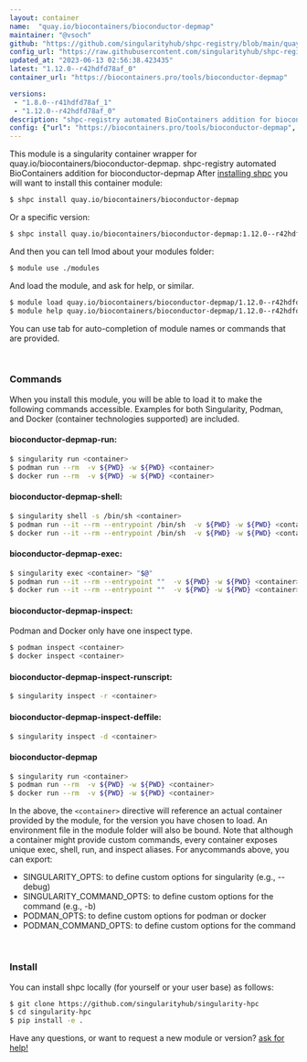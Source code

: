 ```yaml
---
layout: container
name:  "quay.io/biocontainers/bioconductor-depmap"
maintainer: "@vsoch"
github: "https://github.com/singularityhub/shpc-registry/blob/main/quay.io/biocontainers/bioconductor-depmap/container.yaml"
config_url: "https://raw.githubusercontent.com/singularityhub/shpc-registry/main/quay.io/biocontainers/bioconductor-depmap/container.yaml"
updated_at: "2023-06-13 02:56:38.423435"
latest: "1.12.0--r42hdfd78af_0"
container_url: "https://biocontainers.pro/tools/bioconductor-depmap"

versions:
 - "1.8.0--r41hdfd78af_1"
 - "1.12.0--r42hdfd78af_0"
description: "shpc-registry automated BioContainers addition for bioconductor-depmap"
config: {"url": "https://biocontainers.pro/tools/bioconductor-depmap", "maintainer": "@vsoch", "description": "shpc-registry automated BioContainers addition for bioconductor-depmap", "latest": {"1.12.0--r42hdfd78af_0": "sha256:ec33d06075320fb68ce63527acbe139bb3179d99b8b8caeb9ce3a3c8da52660b"}, "tags": {"1.8.0--r41hdfd78af_1": "sha256:7b9535db882b1f71e486e06c0af358553094bfbef3f6f971facefd7cf11a7330", "1.12.0--r42hdfd78af_0": "sha256:ec33d06075320fb68ce63527acbe139bb3179d99b8b8caeb9ce3a3c8da52660b"}, "docker": "quay.io/biocontainers/bioconductor-depmap"}
---
```


This module is a singularity container wrapper for quay.io/biocontainers/bioconductor-depmap.
shpc-registry automated BioContainers addition for bioconductor-depmap
After [installing shpc](#install) you will want to install this container module:


```bash
$ shpc install quay.io/biocontainers/bioconductor-depmap
```

Or a specific version:

```bash
$ shpc install quay.io/biocontainers/bioconductor-depmap:1.12.0--r42hdfd78af_0
```

And then you can tell lmod about your modules folder:

```bash
$ module use ./modules
```

And load the module, and ask for help, or similar.

```bash
$ module load quay.io/biocontainers/bioconductor-depmap/1.12.0--r42hdfd78af_0
$ module help quay.io/biocontainers/bioconductor-depmap/1.12.0--r42hdfd78af_0
```

You can use tab for auto-completion of module names or commands that are provided.

<br>

### Commands

When you install this module, you will be able to load it to make the following commands accessible.
Examples for both Singularity, Podman, and Docker (container technologies supported) are included.

#### bioconductor-depmap-run:

```bash
$ singularity run <container>
$ podman run --rm  -v ${PWD} -w ${PWD} <container>
$ docker run --rm  -v ${PWD} -w ${PWD} <container>
```

#### bioconductor-depmap-shell:

```bash
$ singularity shell -s /bin/sh <container>
$ podman run --it --rm --entrypoint /bin/sh  -v ${PWD} -w ${PWD} <container>
$ docker run --it --rm --entrypoint /bin/sh  -v ${PWD} -w ${PWD} <container>
```

#### bioconductor-depmap-exec:

```bash
$ singularity exec <container> "$@"
$ podman run --it --rm --entrypoint ""  -v ${PWD} -w ${PWD} <container> "$@"
$ docker run --it --rm --entrypoint ""  -v ${PWD} -w ${PWD} <container> "$@"
```

#### bioconductor-depmap-inspect:

Podman and Docker only have one inspect type.

```bash
$ podman inspect <container>
$ docker inspect <container>
```

#### bioconductor-depmap-inspect-runscript:

```bash
$ singularity inspect -r <container>
```

#### bioconductor-depmap-inspect-deffile:

```bash
$ singularity inspect -d <container>
```



#### bioconductor-depmap

```bash
$ singularity run <container>
$ podman run --rm  -v ${PWD} -w ${PWD} <container>
$ docker run --rm  -v ${PWD} -w ${PWD} <container>
```


In the above, the `<container>` directive will reference an actual container provided
by the module, for the version you have chosen to load. An environment file in the
module folder will also be bound. Note that although a container
might provide custom commands, every container exposes unique exec, shell, run, and
inspect aliases. For anycommands above, you can export:

 - SINGULARITY_OPTS: to define custom options for singularity (e.g., --debug)
 - SINGULARITY_COMMAND_OPTS: to define custom options for the command (e.g., -b)
 - PODMAN_OPTS: to define custom options for podman or docker
 - PODMAN_COMMAND_OPTS: to define custom options for the command

<br>

### Install

You can install shpc locally (for yourself or your user base) as follows:

```bash
$ git clone https://github.com/singularityhub/singularity-hpc
$ cd singularity-hpc
$ pip install -e .
```

Have any questions, or want to request a new module or version? [ask for help!](https://github.com/singularityhub/singularity-hpc/issues)